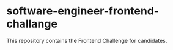 # software-engineer-frontend-challange
This repository contains the Frontend Challenge for candidates.
